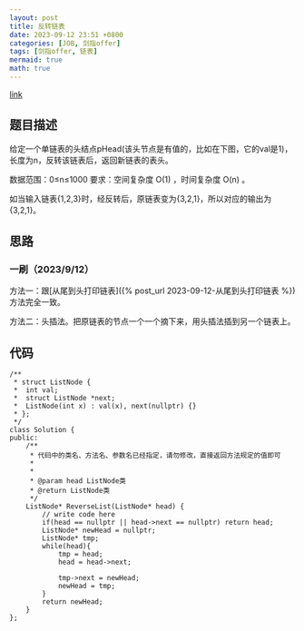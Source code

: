 ```yaml
---
layout: post
title: 反转链表
date: 2023-09-12 23:51 +0800
categories: [JOB, 剑指offer]
tags: [剑指offer, 链表]
mermaid: true
math: true
---
```

[link](https://www.nowcoder.com/practice/75e878df47f24fdc9dc3e400ec6058ca?tpId=13&tqId=23286)

## 题目描述

给定一个单链表的头结点pHead(该头节点是有值的，比如在下图，它的val是1)，长度为n，反转该链表后，返回新链表的表头。

数据范围：0≤n≤1000
要求：空间复杂度 O(1) ，时间复杂度 O(n) 。

如当输入链表{1,2,3}时，经反转后，原链表变为{3,2,1}，所以对应的输出为{3,2,1}。

## 思路

### 一刷（2023/9/12）

方法一：跟[从尾到头打印链表]({% post_url 2023-09-12-从尾到头打印链表 %})方法完全一致。

方法二：头插法。把原链表的节点一个一个摘下来，用头插法插到另一个链表上。

## 代码

```
/**
 * struct ListNode {
 *	int val;
 *	struct ListNode *next;
 *	ListNode(int x) : val(x), next(nullptr) {}
 * };
 */
class Solution {
public:
    /**
     * 代码中的类名、方法名、参数名已经指定，请勿修改，直接返回方法规定的值即可
     *
     * 
     * @param head ListNode类 
     * @return ListNode类
     */
    ListNode* ReverseList(ListNode* head) {
        // write code here
        if(head == nullptr || head->next == nullptr) return head;
        ListNode* newHead = nullptr;
        ListNode* tmp;
        while(head){
            tmp = head;
            head = head->next;

            tmp->next = newHead;
            newHead = tmp;
        }
        return newHead;
    }
};
```